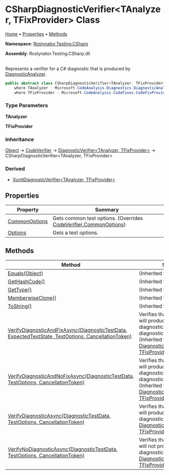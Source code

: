 # CSharpDiagnosticVerifier\<TAnalyzer, TFixProvider> Class

[Home](../../../../README.md) &#x2022; [Properties](#properties) &#x2022; [Methods](#methods)

**Namespace**: [Roslynator.Testing.CSharp](../README.md)

**Assembly**: Roslynator\.Testing\.CSharp\.dll

\
Represents a verifier for a C\# diagnostic that is produced by [DiagnosticAnalyzer](https://docs.microsoft.com/en-us/dotnet/api/microsoft.codeanalysis.diagnostics.diagnosticanalyzer)\.

```csharp
public abstract class CSharpDiagnosticVerifier<TAnalyzer, TFixProvider> : Roslynator.Testing.DiagnosticVerifier<TAnalyzer, TFixProvider>
    where TAnalyzer : Microsoft.CodeAnalysis.Diagnostics.DiagnosticAnalyzer, new() 
    where TFixProvider : Microsoft.CodeAnalysis.CodeFixes.CodeFixProvider, new()
```

### Type Parameters

**TAnalyzer**

**TFixProvider**

### Inheritance

[Object](https://docs.microsoft.com/en-us/dotnet/api/system.object) &#x2192; [CodeVerifier](../../CodeVerifier/README.md) &#x2192; [DiagnosticVerifier\<TAnalyzer, TFixProvider>](../../DiagnosticVerifier-2/README.md) &#x2192; CSharpDiagnosticVerifier\<TAnalyzer, TFixProvider>

### Derived

* [XunitDiagnosticVerifier\<TAnalyzer, TFixProvider>](../Xunit/XunitDiagnosticVerifier-2/README.md)

## Properties

| Property | Summary |
| -------- | ------- |
| [CommonOptions](CommonOptions/README.md) | Gets common test options\. \(Overrides [CodeVerifier.CommonOptions](../../CodeVerifier/CommonOptions/README.md)\) |
| [Options](Options/README.md) | Gets a test options\. |

## Methods

| Method | Summary |
| ------ | ------- |
| [Equals(Object)](https://docs.microsoft.com/en-us/dotnet/api/system.object.equals) |  \(Inherited from [Object](https://docs.microsoft.com/en-us/dotnet/api/system.object)\) |
| [GetHashCode()](https://docs.microsoft.com/en-us/dotnet/api/system.object.gethashcode) |  \(Inherited from [Object](https://docs.microsoft.com/en-us/dotnet/api/system.object)\) |
| [GetType()](https://docs.microsoft.com/en-us/dotnet/api/system.object.gettype) |  \(Inherited from [Object](https://docs.microsoft.com/en-us/dotnet/api/system.object)\) |
| [MemberwiseClone()](https://docs.microsoft.com/en-us/dotnet/api/system.object.memberwiseclone) |  \(Inherited from [Object](https://docs.microsoft.com/en-us/dotnet/api/system.object)\) |
| [ToString()](https://docs.microsoft.com/en-us/dotnet/api/system.object.tostring) |  \(Inherited from [Object](https://docs.microsoft.com/en-us/dotnet/api/system.object)\) |
| [VerifyDiagnosticAndFixAsync(DiagnosticTestData, ExpectedTestState, TestOptions, CancellationToken)](../../DiagnosticVerifier-2/VerifyDiagnosticAndFixAsync/README.md) | Verifies that specified source will produce specified diagnostic and that the diagnostic will be fixed\. \(Inherited from [DiagnosticVerifier\<TAnalyzer, TFixProvider>](../../DiagnosticVerifier-2/README.md)\) |
| [VerifyDiagnosticAndNoFixAsync(DiagnosticTestData, TestOptions, CancellationToken)](../../DiagnosticVerifier-2/VerifyDiagnosticAndNoFixAsync/README.md) | Verifies that specified source will produce specified diagnostic and that the diagnostic will not be fixed\. \(Inherited from [DiagnosticVerifier\<TAnalyzer, TFixProvider>](../../DiagnosticVerifier-2/README.md)\) |
| [VerifyDiagnosticAsync(DiagnosticTestData, TestOptions, CancellationToken)](../../DiagnosticVerifier-2/VerifyDiagnosticAsync/README.md) | Verifies that specified source will produce specified diagnostic\(s\)\. \(Inherited from [DiagnosticVerifier\<TAnalyzer, TFixProvider>](../../DiagnosticVerifier-2/README.md)\) |
| [VerifyNoDiagnosticAsync(DiagnosticTestData, TestOptions, CancellationToken)](../../DiagnosticVerifier-2/VerifyNoDiagnosticAsync/README.md) | Verifies that specified source will not produce specified diagnostic\. \(Inherited from [DiagnosticVerifier\<TAnalyzer, TFixProvider>](../../DiagnosticVerifier-2/README.md)\) |


